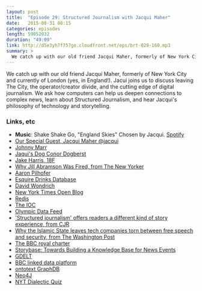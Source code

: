 ```yaml
---
layout: post
title:  "Episode 29: Structured Journalism with Jacqui Maher"
date:   2015-08-31 08:15
categories: episodes
length: 59052032
duration: "49:09"
link: http://d5e3yh7f757go.cloudfront.net/eps/brt-029-160.mp3
summary: >
  We catch up with our old friend Jacqui Maher, formerly of New York City and currently of London (yes, in England!). Jacui joins us to discuss leaving The City, the operator/creator divide, and the cutting edge of digital journalism. We ask how computers can help us deepen connections to complex news, learn about Structured Journalism, and hear Jacqui's philosophy of technology and storytelling.
---
```

We catch up with our old friend Jacqui Maher, formerly of New York City and currently of London (yes, in England!). Jacui joins us to discuss leaving The City, the operator/creator divide, and the cutting edge of digital journalism. We ask how computers can help us deepen connections to complex news, learn about Structured Journalism, and hear Jacqui's philosophy of technology and storytelling.

<!-- more -->

### Links, etc

* <strong>Music</strong>: Shake Shake Go, "England Skies" Chosen by Jacqui. [Spotify](https://open.spotify.com/track/5I15QYhcdOYwfKV0yiXAAb)
* [Our Special Guest, Jacqui Maher @jacqui](http://twitter.com/jacqui)
* [Johnny Marr](https://en.wikipedia.org/wiki/Johnny_Marr)
* [Jaqui's Dog Conor Dogberst](https://twitter.com/conordogberst)
* [Jake Harris, 18F](https://twitter.com/harrisj)
* [Why Jill Abramson Was Fired, from The New Yorker](http://www.newyorker.com/business/currency/why-jill-abramson-was-fired)
* [Aaron Pilhofer](https://twitter.com/pilhofer)
* [Esquire Drinks Database](http://www.esquire.com/food-drink/drinks/)
* [David Wondrich](https://twitter.com/DavidWondrich)
* [New York Times Open Blog](http://open.blogs.nytimes.com/)
* [Redis](http://redis.io/)
* [The IOC](http://www.olympic.org/ioc)
* [Olympic Data Feed](http://odf.olympictech.org/)
* ['Structured journalism' offers readers a different kind of story experience, from CJR](http://www.cjr.org/innovations/structured_journalism.php)
* [Why the Islamic State leaves tech companies torn between free speech and security, from The Washington Post](https://www.washingtonpost.com/world/national-security/islamic-states-embrace-of-social-media-puts-tech-companies-in-a-bind/2015/07/15/0e5624c4-169c-11e5-89f3-61410da94eb1_story.html?kmap=1&pr=1)
* [The BBC royal charter](http://www.bbc.co.uk/bbctrust/governance/regulatory_framework/charter_agreement.html)
* [Storybase: Towards Building a Knowledge Base for News Events](http://www.aclweb.org/anthology/P15-4023)
* [GDELT](http://gdeltproject.org/)
* [BBC linked data platform](http://www.bbc.co.uk/blogs/internet/entries/af6b613e-6935-3165-93ca-9319e1887858)
* [ontotext GraphDB](http://ontotext.com/products/ontotext-graphdb/)
* [Neo4J](http://neo4j.com/)
* [NYT Dialectic Quiz](http://www.nytimes.com/interactive/2013/12/20/sunday-review/dialect-quiz-map.html)
